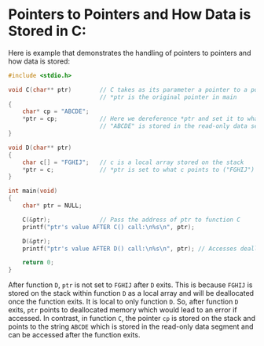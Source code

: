 # Pointers to Pointers and How Data is Stored in C:
Here is example that demonstrates the handling of pointers to pointers and how data is stored:

```c
#include <stdio.h>

void C(char** ptr)        // C takes as its parameter a pointer to a pointer
                          // *ptr is the original pointer in main
{
    char* cp = "ABCDE";
    *ptr = cp;            // Here we dereference *ptr and set it to what cp points to ("ABCDE")
                          // "ABCDE" is stored in the read-only data segment              
}

void D(char** ptr)
{
    char c[] = "FGHIJ";   // c is a local array stored on the stack
    *ptr = c;	          // *ptr is set to what c points to ("FGHIJ") but will be deallocated once D exits
}

int main(void)
{
    char* ptr = NULL;

    C(&ptr);              // Pass the address of ptr to function C
    printf("ptr's value AFTER C() call:\n%s\n", ptr);

    D(&ptr);
    printf("ptr's value AFTER D() call:\n%s\n", ptr); // Accesses deallocated memory - runtime error

    return 0;
}
```

After function `D`, `ptr` is not set to `FGHIJ` after `D` exits. This is because `FGHIJ` is stored on the stack within function `D` as a local array and will be deallocated once the function exits. It is local to only function `D`. So, after function `D` exits, `ptr` points to deallocated memory which would lead to an error if accessed. In contrast, in function `C`, the pointer `cp` is stored on the stack and points to the string `ABCDE` which is stored in the read-only data segment and can be accessed after the function exits. 
